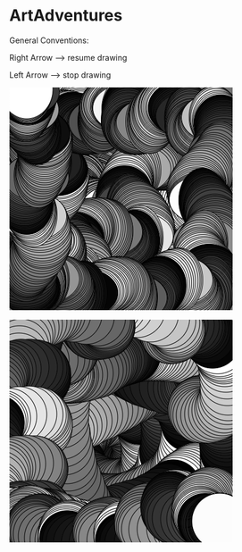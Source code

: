 # ArtAdventures

General Conventions:

Right Arrow --> resume drawing

Left Arrow --> stop drawing

![circles](./images/eg1.png)

![moving ellipses](./images/eg2.png)
